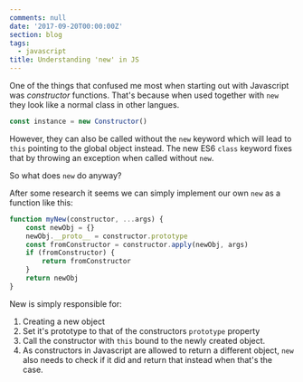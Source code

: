 ```yaml
---
comments: null
date: '2017-09-20T00:00:00Z'
section: blog
tags:
  - javascript
title: Understanding 'new' in JS
---
```


One of the things that confused me most when starting out with Javascript was _constructor_ functions. That's because when used together with `new` they look like a normal class in other langues.

```javascript
const instance = new Constructor()
```

However, they can also be called without the `new` keyword which will lead to `this` pointing to the global object instead. The new ES6 `class` keyword fixes that by throwing an exception when called without `new`.

So what does `new` do anyway?

After some research it seems we can simply implement our own `new` as a function like this:

```javascript
function myNew(constructor, ...args) {
	const newObj = {}
	newObj.__proto__ = constructor.prototype
	const fromConstructor = constructor.apply(newObj, args)
	if (fromConstructor) {
		return fromConstructor
	}
	return newObj
}
```

New is simply responsible for:

1. Creating a new object
2. Set it's prototype to that of the constructors `prototype` property
3. Call the constructor with `this` bound to the newly created object.
4. As constructors in Javascript are allowed to return a different object, `new` also needs to check if it did and return that instead when that's the case.
